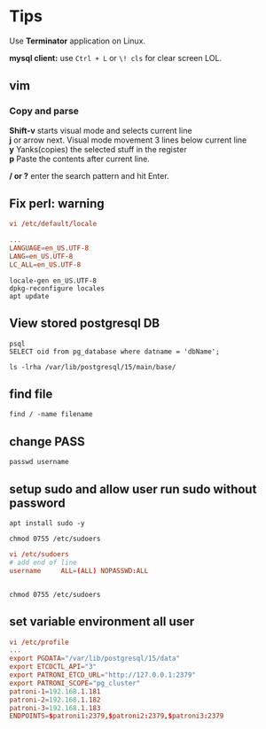 # Tips

Use **Terminator** application on Linux.  

**mysql client:** use ```Ctrl + L``` or ```\! cls``` for clear screen LOL.  

## vim

### Copy and parse

**Shift-v** starts visual mode and selects current line  
**j** or arrow next. Visual mode movement 3 lines below current line  
**y** Yanks(copies) the selected stuff in the register  
**p** Paste the contents after current line.  

**/ or ?** enter the search pattern and hit Enter.  

## Fix perl: warning

```conf
vi /etc/default/locale

...
LANGUAGE=en_US.UTF-8
LANG=en_US.UTF-8
LC_ALL=en_US.UTF-8
```

```shell
locale-gen en_US.UTF-8
dpkg-reconfigure locales
apt update
```

## View stored postgresql DB

```shell
psql
SELECT oid from pg_database where datname = 'dbName';

ls -lrha /var/lib/postgresql/15/main/base/
```

## find file

```shell
find / -name filename
```

## change PASS

```shell
passwd username
```

## setup sudo and allow user run sudo without password

```shell
apt install sudo -y

chmod 0755 /etc/sudoers
```

```conf
vi /etc/sudoers
# add end of line
username     ALL=(ALL) NOPASSWD:ALL
```

```shell

chmod 0755 /etc/sudoers
```

## set variable environment all user

```conf
vi /etc/profile
...
export PGDATA="/var/lib/postgresql/15/data"
export ETCDCTL_API="3"
export PATRONI_ETCD_URL="http://127.0.0.1:2379"
export PATRONI_SCOPE="pg_cluster"
patroni-1=192.168.1.181
patroni-2=192.168.1.182
patroni-3=192.168.1.183
ENDPOINTS=$patroni1:2379,$patroni2:2379,$patroni3:2379
```



